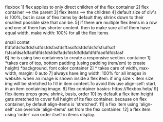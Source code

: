 flexbox
1] flex applies to only direct children of the flex container
2] flex container ==> the parent
3] flex items ==> the children
4] default size of div's is 100%, but in case of flex items by default they shrink down to their smallest possible size that can be.
5] if there are multiple flex items in a row and one of them has shorter content. then to make sure all of 
them have equal width, make width: 100% for all the flex items
<div flex-container direction-row>
<div flex-column width-100>small contet</div>
<div flex-column width-100>lfdfafdsfsdfdsfsdfdsfdsfasfdsffasdfdsfdsfdsfsfsfsdfsdf</div>
<div flex-column width-100>fsfsafdsafdfadfdfdsfdsfdsffadsfdsfdfdfdafdfdfdadfdfdsfasf</div>
</div> 
6] he is using two containers to create a responsive section.
container 1] 
*takes care of top, bottom padding (using padding (rem/em) to create height)
*background, font color
container 2]
* takes care of width, max-width, margin: 0 auto
<container-1>
    <container-2></container-2>
</container-1>
7] always have img width: 100% for all images in website.
   when an image is shown inside a flex item. if img size < item size, img will be stretched to fill in item content.To avoid this use align-self: start, in an item containing image.
8] flex container basics: https://flexbox.help/
9] flex items props
grow, shrink, basis, order
10] by default a flex item height gets stretched to cover full height of its flex container.
because on flex container, by default align-items is 'stretched'.
11] a flex item using 'align-self' can override 'align-items' set from the flex container.
12] a flex item using 'order' can order itself in items display.